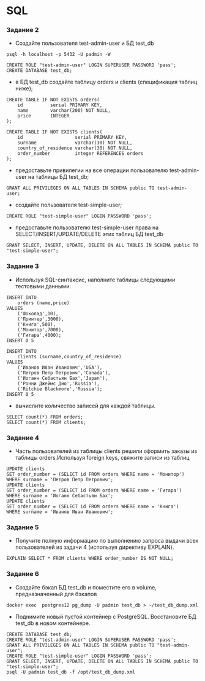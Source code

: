 # SQL

### Задание 2
- Cоздайте пользователя test-admin-user и БД test_db

```
psql -h localhost -p 5432 -U padmin -W

CREATE ROLE "test-admin-user" LOGIN SUPERUSER PASSWORD 'pass';
CREATE DATABASE test_db;
```
- в БД test_db создайте таблицу orders и clients (спeцификация таблиц ниже);

```
CREATE TABLE IF NOT EXISTS orders(
    id          serial PRIMARY KEY,
    name        varchar(200) NOT NULL,
    price       INTEGER
);

CREATE TABLE IF NOT EXISTS clients(
    id                   serial PRIMARY KEY,
    surname              varchar(30) NOT NULL,
    country_of_residence varchar(30) NOT NULL,
    order_number         integer REFERENCES orders
);
```

- предоставьте привилегии на все операции пользователю test-admin-user на таблицы БД test_db;
```
GRANT ALL PRIVILEGES ON ALL TABLES IN SCHEMA public TO test-admin-user;
```

- создайте пользователя test-simple-user;
```
CREATE ROLE "test-simple-user" LOGIN PASSWORD 'pass';
```

- предоставьте пользователю test-simple-user права на SELECT/INSERT/UPDATE/DELETE этих таблиц БД test_db
```
GRANT SELECT, INSERT, UPDATE, DELETE ON ALL TABLES IN SCHEMA public TO "test-simple-user";
```

### Задание 3
- Используя SQL-синтаксис, наполните таблицы следующими тестовыми данными:

```
INSERT INTO 
    orders (name,price) 
VALUES
    ('Шоколад',10),
    ('Принтер',3000),
    ('Книга',500),
    ('Монитор',7000),
    ('Гитара',4000);
INSERT 0 5

INSERT INTO 
    clients (surname,country_of_residence) 
VALUES
    ('Иванов Иван Иванович','USA'),
    ('Петров Петр Петрович','Canada'),
    ('Иоганн Себастьян Бах','Japan'),
    ('Ронни Джеймс Дио','Russia'),
    ('Ritchie Blackmore','Russia');
INSERT 0 5
```

- вычислите количество записей для каждой таблицы.
```
SELECT count(*) FROM orders;
SELECT count(*) FROM clients;
```

### Задание 4
- Часть пользователей из таблицы clients решили оформить заказы из таблицы orders.Используя foreign keys, свяжите записи из таблиц

```
UPDATE clients
SET order_number = (SELECT id FROM orders WHERE name = 'Монитор')
WHERE surname = 'Петров Петр Петрович';
UPDATE clients
SET order_number = (SELECT id FROM orders WHERE name = 'Гитара')
WHERE surname = 'Иоганн Себастьян Бах';
UPDATE clients
SET order_number = (SELECT id FROM orders WHERE name = 'Книга')
WHERE surname = 'Иванов Иван Иванович';
```

### Задание 5
- Получите полную информацию по выполнению запроса выдачи всех пользователей из задачи 4 (используя директиву EXPLAIN).
```
EXPLAIN SELECT * FROM clients WHERE order_number IS NOT NULL;
```

### Задание 6
- Создайте бэкап БД test_db и поместите его в volume, предназначенный для бэкапов
```
docker exec  postgres12 pg_dump -U padmin test_db > ~/test_db_dump.xml
```
- Поднимите новый пустой контейнер с PostgreSQL. Восстановите БД test_db в новом контейнере.

```
CREATE DATABASE test_db;
CREATE ROLE "test-admin-user" LOGIN SUPERUSER PASSWORD 'pass';
GRANT ALL PRIVILEGES ON ALL TABLES IN SCHEMA public TO "test-admin-user";
CREATE ROLE "test-simple-user" LOGIN PASSWORD 'pass';
GRANT SELECT, INSERT, UPDATE, DELETE ON ALL TABLES IN SCHEMA public TO "test-simple-user";
psql -U padmin test_db -f /opt/test_db_dump.xml
```

